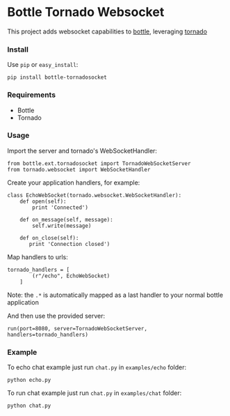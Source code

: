 Bottle Tornado Websocket
========================

This project adds websocket capabilities to [bottle](http://bottlepy.org), leveraging [tornado](http://www.tornadoweb.org/)

### Install
Use `pip` or `easy_install`:

    pip install bottle-tornadosocket

### Requirements

* Bottle
* Tornado

### Usage
Import the server and tornado's WebSocketHandler:

    from bottle.ext.tornadosocket import TornadoWebSocketServer
    from tornado.websocket import WebSocketHandler

Create your application handlers, for example:

    class EchoWebSocket(tornado.websocket.WebSocketHandler):
        def open(self):
            print 'Connected')

        def on_message(self, message):
            self.write(message)

        def on_close(self):
           print 'Connection closed')

Map handlers to urls:

    tornado_handlers = [
            (r"/echo", EchoWebSocket)
        ]

Note: the `.*` is automatically mapped as a last handler to your normal bottle application

And then use the provided server:

    run(port=8080, server=TornadoWebSocketServer, handlers=tornado_handlers)

### Example
To echo chat example just run `chat.py` in `examples/echo` folder:

    python echo.py

To run chat example just run `chat.py` in `examples/chat` folder:

    python chat.py
